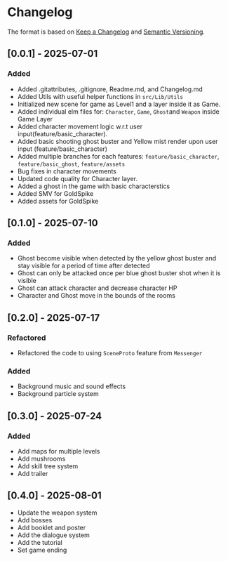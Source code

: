# Changelog

The format is based on [Keep a Changelog](https://keepachangelog.com/en/1.1.0/) and [Semantic Versioning](https://semver.org/spec/v2.0.0.html).

## [0.0.1] - 2025-07-01

### Added

- Added .gitattributes, .gitignore, Readme.md, and Changelog.md
- Added Utils with useful helper functions in `src/Lib/Utils`
- Initialized new scene for game as Level1 and a layer inside it as Game.
- Added individual elm files for: `Character`, `Game`, `Ghost`and `Weapon` inside Game Layer
- Added character movement logic w.r.t user input(feature/basic_character).
- Added basic shooting ghost buster and Yellow mist render upon user input (feature/basic_character)
- Added multiple branches for each features: `feature/basic_character`, `feature/basic_ghost`, `feature/assets`
- Bug fixes in character movements
- Updated code quality for Character layer.
- Added a ghost in the game with basic characterstics
- Added SMV for GoldSpike
- Added assets for GoldSpike

## [0.1.0] - 2025-07-10

### Added

- Ghost become visible when detected by the yellow ghost buster and stay visible for a period of time after detected
- Ghost can only be attacked once per blue ghost buster shot when it is visible
- Ghost can attack character and decrease character HP
- Character and Ghost move in the bounds of the rooms

## [0.2.0] - 2025-07-17

### Refactored

- Refactored the code to using `SceneProto` feature from `Messenger`

### Added

- Background music and sound effects
- Background particle system

## [0.3.0] - 2025-07-24

### Added

- Add maps for multiple levels
- Add mushrooms
- Add skill tree system
- Add trailer

## [0.4.0] - 2025-08-01

- Update the weapon system
- Add bosses
- Add booklet and poster
- Add the dialogue system
- Add the tutorial
- Set game ending
